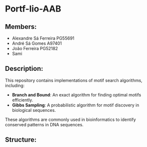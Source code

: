 # Portf-lio-AAB  

## Members:  
- Alexandre Sá Ferreira PG55691  
- André Sá Gomes A97401
- João Ferreira PG52182
- Sami  

## Description:  
This repository contains implementations of motif search algorithms, including:  
- **Branch and Bound**: An exact algorithm for finding optimal motifs efficiently.  
- **Gibbs Sampling**: A probabilistic algorithm for motif discovery in biological sequences.  

These algorithms are commonly used in bioinformatics to identify conserved patterns in DNA sequences.  

## Structure:
